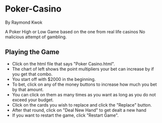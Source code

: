 # Poker-Casino
By Raymond Kwok

A Poker High or Low Game based on the one from real life casinos
No malicious attempt of gambling.

Playing the Game
---------------------
- Click on the html file that says "Poker Casino.html".
- The chart of left shows the point multipliers your bet can increase by if you get that combo.
- You start off with $2000 in the beginning. 
- To bet, click on any of the money buttons to increase how much you bet by that amount. 
- You can click on them as many times as you want as long as you do not exceed your budget.
- Click on the cards you wish to replace and click the "Replace" button.
- After that round, click on "Deal New Hand" to get dealt a new hand
- If you want to restart the game, click "Restart Game".

